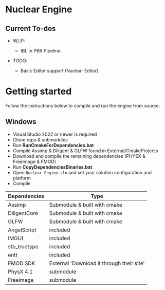 # Nuclear Engine

## Current To-dos 
  - W.I.P:
	- IBL in PBR Pipeline.

  - TODO:
	- Basic Editor support (Nuclear Editor).

# Getting started

Follow the instructions below to compile and run the engine from source.

## Windows

* Visual Studio 2022 or newer is required
* Clone repo & submodules
* Run **RunCmakeForDependencies.bat**
* Compile Assimp & Diligent & GLFW found in External/CmakeProjects
* Download and compile the remaining dependencies (PHYSX & FreeImage & FMOD)
* Run **CopyDependenciesBinaries.bat**
* Open `Nuclear Engine.sln` and set your solution configuration and platform
* Compile 


| Dependencies | Type |
| ------ | ------ |
| Assimp | Submodule & built with cmake |
| DiligentCore | Submodule & built with cmake |
| GLFW | Submodule & built with cmake |
| AngelScript | included |
| IMGUI | included |
| stb_truetype | included |
| entt | included |
| FMOD SDK | External 'Download it through their site' |
| PhysX 4.1 | submodule |
| Freeimage | submodule |